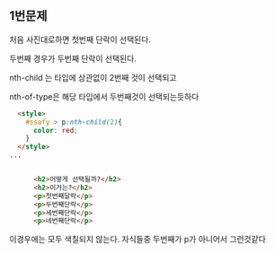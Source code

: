 ## 1번문제



처음 사진대로하면 첫번째 단락이 선택된다.

두번째 경우가 두번째 단락이 선택된다.

nth-child 는 타입에 상관없이 2번째 것이 선택되고

nth-of-type은 해당 타입에서 두번째것이 선택되는듯하다





```html
  <style>
    #ssafy > p:nth-child(2){
      color: red;
    }
  </style>
...


	  <h2>어떻게 선택될까?</h2>
      <h2>이거는?</h2>
      <p>첫번째달락</p>
      <p>두번째단락</p>
      <p>세번째단락</p>
      <p>네번째단락</p>
```

이경우에는 모두 색칠되지 않는다. 자식들중 두번째가 p가 아니어서 그런것같다

